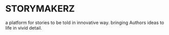 # STORYMAKERZ
a platform for stories to be told in innovative way. bringing Authors ideas to life in vivid detail.
